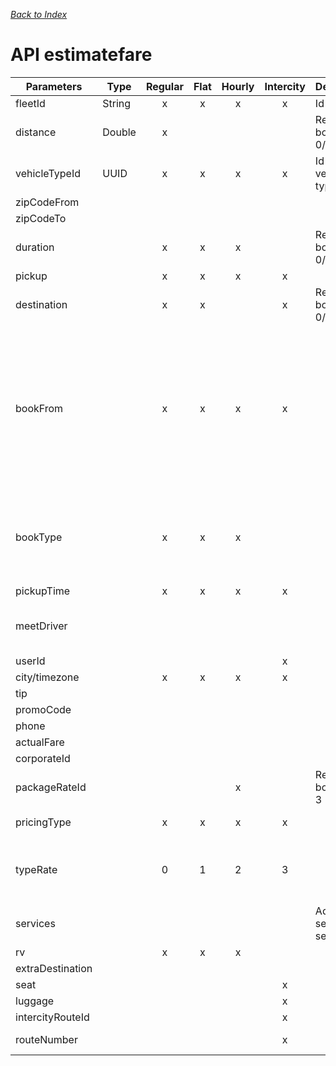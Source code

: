 *[Back to Index](https://github.com/hnthuan/hnthuan.github.io/blob/document/README.md)*

# API estimatefare

| Parameters       | Type   | Regular | Flat | Hourly | Intercity | Description                         | Values                                                                                                                            |
|------------------|--------|:-------:|:----:|:------:|:---------:|-------------------------------------|-----------------------------------------------------------------------------------------------------------------------------------|
| fleetId          | String |    x    | x    | x      | x         | Id of fleet                         |                                                                                                                                   |
| distance         | Double |    x    |      |        |           | Required if bookType = 0/1/2        |                                                                                                                                   |
| vehicleTypeId    | UUID   |    x    | x    | x      | x         | Id of vehicle type                  |                                                                                                                                   |
| zipCodeFrom      |        |         |      |        |           |                                     |                                                                                                                                   |
| zipCodeTo        |        |         |      |        |           |                                     |                                                                                                                                   |
| duration         |        | x       | x    | x      |           | Required if bookType = 0/1/2        |                                                                                                                                   |
| pickup           |        | x       | x    | x      | x         |                                     |                                                                                                                                   |
| destination      |        | x       | x    |        | x         | Required if bookType = 0/1/2        |                                                                                                                                   |
| bookFrom         |        | x       | x    | x      | x         |                                     | - CC, API, Car-hailing, Web booking, Partner, mDispatcher, Kiosk, webBooking, partner <br>- Pax app name (ex: tappar, ecar, ....) |
| bookType         |        | x       | x    | x      |           |                                     | 0 - one way<br>1 - from airport<br>2 - to airport<br>3 - hourly<br>4 - round trip                                                 |
| pickupTime       |        | x       | x    | x      | x         |                                     |                                                                                                                                   |
| meetDriver       |        |         |      |        |           |                                     | - 1 - NA<br>0 - on curb<br>1 - meet driver                                                                                        |
| userId           |        |         |      |        | x         |                                     |                                                                                                                                   |
| city/timezone    |        | x       | x    | x      | x         |                                     |                                                                                                                                   |
| tip              |        |         |      |        |           |                                     |                                                                                                                                   |
| promoCode        |        |         |      |        |           |                                     |                                                                                                                                   |
| phone            |        |         |      |        |           |                                     |                                                                                                                                   |
| actualFare       |        |         |      |        |           |                                     |                                                                                                                                   |
| corporateId      |        |         |      |        |           |                                     |                                                                                                                                   |
| packageRateId    |        |         |      | x      |           | Required if bookType = 3            |                                                                                                                                   |
| pricingType      |        | x       | x    | x      | x         |                                     | 0: local<br>1: affiliate                                                                                                          |
| typeRate         |        | 0       | 1    | 2      | 3         |                                     | 0 - Regular <br>1 - Hourly<br>2 - Round trip<br>3 - Intercity                                                                     |
| services         |        |         |      |        |           | Additional service (list serviceId) |                                                                                                                                   |
| rv               |        | x       | x    | x      |           |                                     |                                                                                                                                   |
| extraDestination |        |         |      |        |           |                                     |                                                                                                                                   |
| seat             |        |         |      |        | x         |                                     |                                                                                                                                   |
| luggage          |        |         |      |        | x         |                                     |                                                                                                                                   |
| intercityRouteId |        |         |      |        | x         |                                     |                                                                                                                                   |
| routeNumber      |        |         |      |        | x         |                                     | 1 - round 1<br>2 - round 2                                                                                                        |